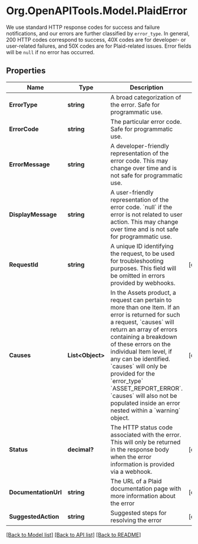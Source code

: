 # Org.OpenAPITools.Model.PlaidError
We use standard HTTP response codes for success and failure notifications, and our errors are further classified by `error_type`. In general, 200 HTTP codes correspond to success, 40X codes are for developer- or user-related failures, and 50X codes are for Plaid-related issues.  Error fields will be `null` if no error has occurred.

## Properties

Name | Type | Description | Notes
------------ | ------------- | ------------- | -------------
**ErrorType** | **string** | A broad categorization of the error. Safe for programmatic use. | 
**ErrorCode** | **string** | The particular error code. Safe for programmatic use. | 
**ErrorMessage** | **string** | A developer-friendly representation of the error code. This may change over time and is not safe for programmatic use. | 
**DisplayMessage** | **string** | A user-friendly representation of the error code. &#x60;null&#x60; if the error is not related to user action.  This may change over time and is not safe for programmatic use. | 
**RequestId** | **string** | A unique ID identifying the request, to be used for troubleshooting purposes. This field will be omitted in errors provided by webhooks. | [optional] 
**Causes** | **List&lt;Object&gt;** | In the Assets product, a request can pertain to more than one Item. If an error is returned for such a request, &#x60;causes&#x60; will return an array of errors containing a breakdown of these errors on the individual Item level, if any can be identified.  &#x60;causes&#x60; will only be provided for the &#x60;error_type&#x60; &#x60;ASSET_REPORT_ERROR&#x60;. &#x60;causes&#x60; will also not be populated inside an error nested within a &#x60;warning&#x60; object. | [optional] 
**Status** | **decimal?** | The HTTP status code associated with the error. This will only be returned in the response body when the error information is provided via a webhook. | [optional] 
**DocumentationUrl** | **string** | The URL of a Plaid documentation page with more information about the error | [optional] 
**SuggestedAction** | **string** | Suggested steps for resolving the error | [optional] 

[[Back to Model list]](../README.md#documentation-for-models) [[Back to API list]](../README.md#documentation-for-api-endpoints) [[Back to README]](../README.md)

